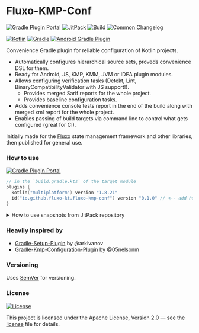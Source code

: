 # Fluxo-KMP-Conf

[![Gradle Plugin Portal][badge-plugin]][plugin]
[![JitPack][badge-jitpack]][jitpack]
[![Build](../../actions/workflows/build.yml/badge.svg)](../../actions/workflows/build.yml)
[![Common Changelog](https://common-changelog.org/badge.svg)](CHANGELOG.md)

[![Kotlin](http://img.shields.io/badge/Kotlin-1.8.20-7F52FF?logo=kotlin&logoWidth=10&logoColor=7F52FF&labelColor=2B2B2B)](https://github.com/JetBrains/Kotlin)
[![Gradle](http://img.shields.io/badge/Gradle-8.1.1-f68244?logo=gradle&labelColor=2B2B2B)](https://gradle.org/releases/)
[![Android Gradle Plugin](http://img.shields.io/badge/Android--Gradle--Plugin-8.0.2-0E3B1A?logo=android&labelColor=2B2B2B)](https://mvnrepository.com/artifact/com.android.tools.build/gradle?repo=google)

Convenience Gradle plugin for reliable configuration of Kotlin projects.

- Automatically configures hierarchical source sets, proveds convenience DSL for them.
- Ready for Android, JS, KMP, KMM, JVM or IDEA plugin modules.
- Allows configuring verification tasks (Detekt, Lint, BinaryCompatibilityValidator with JS support!).
  - Provides merged Sarif reports for the whole project.
  - Provides baseline configuration tasks.
- Adds convenience console tests report in the end of the build along with merged xml report for the whole project.
- Enables passing of build targets via command line to control what gets configured (great for CI).

Initially made for the [Fluxo][fluxo] state management framework and other libraries, then published for general use.


### How to use

[![Gradle Plugin Portal][badge-plugin]][plugin]

```kotlin
// in the `build.gradle.kts` of the target module
plugins {
  kotlin("multiplatform") version "1.8.21"
  id("io.github.fluxo-kt.fluxo-kmp-conf") version "0.1.0" // <-- add here
}
```

<details>
<summary>How to use snapshots from JitPack repository</summary>

[![JitPack][badge-jitpack]][jitpack]

```kotlin
// in the `build.gradle.kts` of the target module
plugins {
  kotlin("multiplatform") version "1.8.21"
  id("io.github.fluxo-kt.fluxo-kmp-conf") // <-- add here, no version needed for jitpack usage
}
```
```kotlin
// in the `settings.gradle.kts` of the project
pluginManagement {
  repositories {
    gradlePluginPortal()
    maven("https://jitpack.io") // <-- add jitpack repo
  }
  resolutionStrategy.eachPlugin {
    if (requested.id.toString() == "io.github.fluxo-kt.fluxo-kmp-conf")
      useModule("com.github.fluxo-kt.fluxo-kmp-conf:fluxo-kmp-conf:d29a9564b4") // <-- specify version or commit
  }
}
```
</details>


### Heavily inspired by

* [Gradle-Setup-Plugin](https://github.com/arkivanov/gradle-setup-plugin) by @arkivanov
* [Gradle-Kmp-Configuration-Plugin](https://github.com/05nelsonm/gradle-kmp-configuration-plugin) by @05nelsonm


### Versioning

Uses [SemVer](http://semver.org/) for versioning.


### License

[![License](https://img.shields.io/badge/License-Apache%202.0-blue.svg)](LICENSE)

This project is licensed under the Apache License, Version 2.0 — see the
[license](LICENSE) file for details.

[plugin]: https://plugins.gradle.org/plugin/io.github.fluxo-kt.fluxo-kmp-conf
[badge-plugin]: https://img.shields.io/gradle-plugin-portal/v/io.github.fluxo-kt.fluxo-kmp-conf?label=Gradle%20Plugin&logo=gradle

[jitpack]: https://www.jitpack.io/#fluxo-kt/fluxo-kmp-conf
[badge-jitpack]: https://www.jitpack.io/v/fluxo-kt/fluxo-kmp-conf.svg

[fluxo]: https://github.com/fluxo-kt/fluxo
